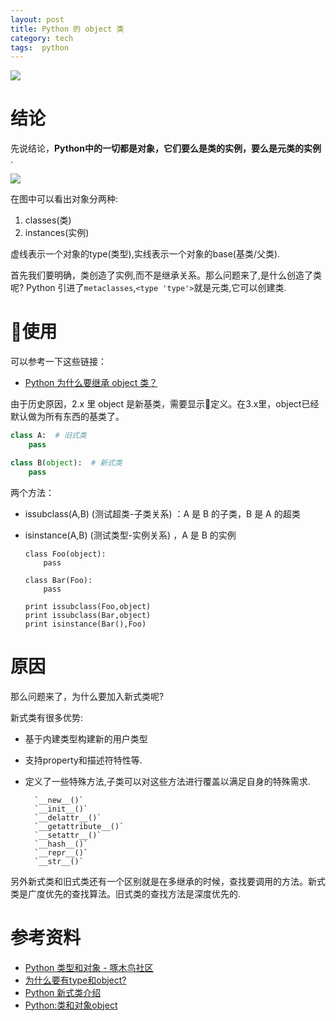 ```yaml
---
layout: post
title: Python 的 object 类
category: tech
tags:  python
---
```

![](/assets/img/python.jpg)

# 结论

先说结论，**Python中的一切都是对象，它们要么是类的实例，要么是元类的实例** .

![](http://7vigrt.com1.z0.glb.clouddn.com/types_map.png)

在图中可以看出对象分两种:

1.  classes(类)
2.  instances(实例)

虚线表示一个对象的type(类型),实线表示一个对象的base(基类/父类).

首先我们要明确，类创造了实例,而不是继承关系。那么问题来了,是什么创造了类呢? Python 引进了`metaclasses`,`<type 'type'>`就是元类,它可以创建类.

# 使用

可以参考一下这些链接：

* [Python 为什么要继承 object 类？](https://www.zhihu.com/question/19754936)

由于历史原因，2.x 里 object 是新基类，需要显示定义。在3.x里，object已经默认做为所有东西的基类了。

```python
class A:  # 旧式类
    pass

class B(object):  # 新式类
    pass
```
两个方法：

*   issubclass(A,B) (测试超类-子类关系) ：A 是 B 的子类，B 是 A 的超类
*   isinstance(A,B) (测试类型-实例关系) ，A 是 B 的实例

		class Foo(object):
		    pass
		
		class Bar(Foo):
		    pass
		
		print issubclass(Foo,object)
		print issubclass(Bar,object)
		print isinstance(Bar(),Foo)

# 原因

那么问题来了，为什么要加入新式类呢?

新式类有很多优势:

* 基于内建类型构建新的用户类型
* 支持property和描述符特性等.
* 定义了一些特殊方法,子类可以对这些方法进行覆盖以满足自身的特殊需求.

		`__new__()`
		`__init__()`
		`__delattr__()`
		`__getattribute__()`
		`__setattr__()`
		`__hash__()`
		`__repr__()`
		`__str__()`

另外新式类和旧式类还有一个区别就是在多继承的时候，查找要调用的方法。新式类是广度优先的查找算法。旧式类的查找方法是深度优先的.

# 参考资料

* [Python 类型和对象 - 啄木鸟社区](http://wiki.woodpecker.org.cn/moin/PyTypesAndObjects)
* [为什么要有type和object?](http://hackerxu.com/2014/11/26/type_object.html)
* [Python 新式类介绍](http://www.kaka-ace.com/python2_new-style-and-classic-classes/)
* [Python:类和对象object](http://gohom.win/2015/10/20/pyObject/)
